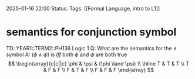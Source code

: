 2025-01-16 22:00
Status: 
Tags: [[Formal Language, intro to L1]]
# semantics for conjunction symbol

TD: YEAR1::TERM2::PH136 Logic 1
Q: What are the semantics for the $\land$ symbol
A: $(\phi \land \psi)$ is _iff_ both $\phi$ and $\psi$ are both true
$$
\begin{array}{c|c||c}
\phi & \psi & (\phi \land \psi) \\
\hline
T & T & T \\
T & F & F \\
F & T & F \\
F & F & F
\end{array}
$$ 